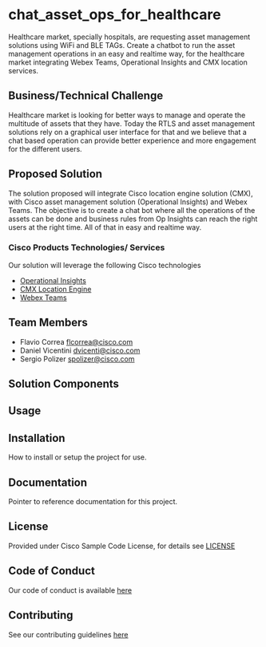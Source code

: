 # chat_asset_ops_for_healthcare

Healthcare market, specially hospitals, are requesting asset management solutions using WiFi and BLE TAGs. Create a chatbot to run the asset management operations in an easy and realtime way, for the healthcare market integrating Webex Teams, Operational Insights and CMX location services.


## Business/Technical Challenge

Healthcare market is looking for better ways to manage and operate the multitude of assets that they have. Today the RTLS and asset management solutions rely on a graphical user interface for that and we believe that a chat based operation can provide better experience and more engagement for the different users.

## Proposed Solution

The solution proposed will integrate Cisco location engine solution (CMX), with Cisco asset management solution (Operational Insights) and Webex Teams. The objective is to create a chat bot where all the operations of the assets can be done and business rules from Op Insights can reach the right users at the right time. All of that in easy and realtime way.

### Cisco Products Technologies/ Services


Our solution will leverage the following Cisco technologies

* [Operational Insights](https://www.cisco.com/c/en/us/solutions/enterprise-networks/connected-mobile-experiences/operational-insights.html)
* [CMX Location Engine](https://www.cisco.com/c/en/us/solutions/enterprise-networks/dna-spaces/index.html)
* [Webex Teams](https://www.webex.com/team-collaboration.html)

## Team Members

* Flavio Correa <flcorrea@cisco.com>
* Daniel Vicentini <dvicenti@cisco.com>
* Sergio Polizer <spolizer@cisco.com>


## Solution Components


<!-- This does not need to be completed during the initial submission phase  

Provide a brief overview of the components involved with this project. e.g Python /  -->


## Usage

<!-- This does not need to be completed during the initial submission phase  

Provide a brief overview of how to use the solution  -->



## Installation

How to install or setup the project for use.


## Documentation

Pointer to reference documentation for this project.


## License

Provided under Cisco Sample Code License, for details see [LICENSE](./LICENSE.md)

## Code of Conduct

Our code of conduct is available [here](./CODE_OF_CONDUCT.md)

## Contributing

See our contributing guidelines [here](./CONTRIBUTING.md)
